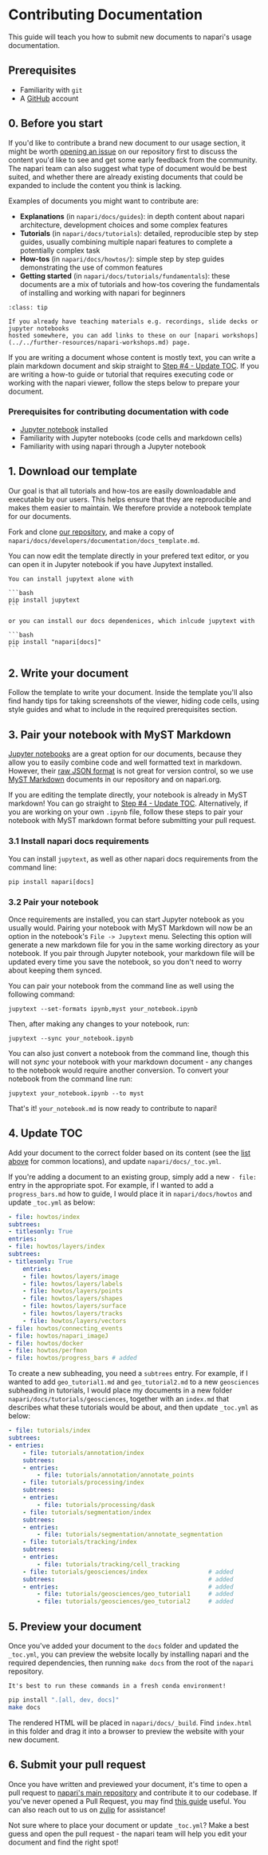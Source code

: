 # Contributing Documentation

This guide will teach you how to submit new documents to napari's usage documentation.

## Prerequisites

- Familiarity with `git`
- A [GitHub](https://github.com) account

## 0. Before you start

If you'd like to contribute a brand new document to our usage section, it might be worth [opening an issue](https://github.com/napari/napari/issues/new?assignees=&labels=documentation&template=documentation.md&title=)
 on our repository first to discuss the content you'd like to see and get some early feedback from the community.
The napari team can also suggest what type of document would be best suited, and whether there are already
existing documents that could be expanded to include the content you think is lacking. 

Examples of documents you might want to contribute are:

- **Explanations** (in `napari/docs/guides`): in depth content about napari architecture, development choices and some complex features 
- **Tutorials** (in `napari/docs/tutorials`): detailed, reproducible step by step guides, usually combining multiple napari features to complete a potentially complex task
- **How-tos** (in `napari/docs/howtos/`): simple step by step guides demonstrating the use of common features
- **Getting started** (in `napari/docs/tutorials/fundamentals`): these documents are a mix of tutorials and how-tos covering the fundamentals of installing and working with napari for beginners

```{admonition} Got materials for a workshop?
:class: tip

If you already have teaching materials e.g. recordings, slide decks or jupyter notebooks
hosted somewhere, you can add links to these on our [napari workshops](../../further-resources/napari-workshops.md) page.
```

If you are writing a document whose content is mostly text,
you can write a plain markdown document and skip straight to [Step #4 - Update TOC](#4-update-toc).
If you are writing a how-to guide or tutorial that requires executing code or working with the napari viewer, follow
the steps below to prepare your document.

### Prerequisites for contributing documentation with code

- [Jupyter notebook](https://jupyter.org/) installed
- Familiarity with Jupyter notebooks (code cells and markdown cells)
- Familiarity with using napari through a Jupyter notebook

## 1. Download our template

Our goal is that all tutorials and how-tos are easily downloadable and executable by our users. 
This helps ensure that they are reproducible and makes them easier to maintain. 
We therefore provide a notebook template for our documents.

Fork and clone [our repository](https://github.com/napari/napari), and make a copy of `napari/docs/developers/documentation/docs_template.md`.

You can now edit the template directly in your prefered text editor, or you can open it in Jupyter notebook
if you have Jupytext installed.

````{tip}
You can install jupytext alone with 

```bash
pip install jupytext
```

or you can install our docs dependenices, which inlcude jupytext with

```bash
pip install "napari[docs]"
```
````

## 2. Write your document

Follow the template to write your document. Inside the template you'll also find handy tips for taking screenshots of the viewer,
hiding code cells, using style guides and what to include in the required prerequisites section.

## 3. Pair your notebook with MyST Markdown

[Jupyter notebooks](https://jupyter.org/) are a great option for our documents, because they allow you to easily combine code and well formatted text in markdown. 
However, their [raw JSON format](https://numpy.org/numpy-tutorials/content/pairing.html#background) is not great for version control, so we use [MyST Markdown](https://myst-parser.readthedocs.io/en/latest/) documents in our repository and on napari.org.  

If you are editing the template directly, your notebook is already in MyST markdown! You can go straight to [Step #4 - Update TOC](#4-update-toc).
Alternatively, if you are working on your own `.ipynb` file, follow these steps to pair your notebook with MyST markdown format before submitting your pull request.

### 3.1 Install napari docs requirements
You can install `jupytext`, as well as other napari docs requirements from the command line:

```
pip install napari[docs]
```

### 3.2 Pair your notebook
Once requirements are installed, you can start Jupyter notebook as you usually would. Pairing your notebook with MyST Markdown
 will now be an option in the notebook's `File -> Jupytext` menu. 
Selecting this option will generate a new markdown file for you in the same working directory as your notebook.
If you pair through Jupyter notebook, your markdown file will be updated every time you save the notebook,
so you don't need to worry about keeping them synced.

You can pair your notebook from the command line as well using the following command:

```
jupytext --set-formats ipynb,myst your_notebook.ipynb
```

Then, after making any changes to your notebook, run:

```
jupytext --sync your_notebook.ipynb
```

You can also just convert a notebook from the command line, though this will not *sync* your notebook with your markdown document - any changes to the notebook would require another conversion. To convert your notebook from the command line run:

```
jupytext your_notebook.ipynb --to myst
```

That's it! `your_notebook.md` is now ready to contribute to napari!

## 4. Update TOC

Add your document to the correct folder based on its content (see the [list above](#0-before-you-start) for common locations), and update `napari/docs/_toc.yml`. 

If you're adding a document
to an existing group, simply add a new `- file:` entry in the appropriate spot. For example, if I wanted to add 
a `progress_bars.md` how to guide, I would place it in `napari/docs/howtos` and update `_toc.yml` as below:

```yaml
- file: howtos/index
subtrees:
- titlesonly: True
entries:
- file: howtos/layers/index
subtrees:
- titlesonly: True
    entries:
    - file: howtos/layers/image
    - file: howtos/layers/labels
    - file: howtos/layers/points
    - file: howtos/layers/shapes
    - file: howtos/layers/surface
    - file: howtos/layers/tracks
    - file: howtos/layers/vectors
- file: howtos/connecting_events
- file: howtos/napari_imageJ
- file: howtos/docker
- file: howtos/perfmon
- file: howtos/progress_bars # added
```

To create a new subheading, you need a `subtrees` entry. For example, if I wanted to add `geo_tutorial1.md` and `geo_tutorial2.md`
to a new `geosciences` subheading in tutorials, I would place my documents in a new folder `napari/docs/tutorials/geosciences`,
together with an `index.md` that describes what these tutorials would be about, and then update `_toc.yml` as below:

```yaml
- file: tutorials/index
subtrees:
- entries:
    - file: tutorials/annotation/index
    subtrees:
    - entries: 
        - file: tutorials/annotation/annotate_points
    - file: tutorials/processing/index
    subtrees:
    - entries:
        - file: tutorials/processing/dask
    - file: tutorials/segmentation/index
    subtrees:
    - entries:
        - file: tutorials/segmentation/annotate_segmentation
    - file: tutorials/tracking/index
    subtrees:
    - entries:
        - file: tutorials/tracking/cell_tracking
    - file: tutorials/geosciences/index                 # added
    subtrees:                                           # added
    - entries:                                          # added
        - file: tutorials/geosciences/geo_tutorial1     # added
        - file: tutorials/geosciences/geo_tutorial2     # added
```

## 5. Preview your document

Once you've added your document to the `docs` folder and updated the `_toc.yml`, you can preview the website
 locally by installing napari and the required dependencies, then running `make docs` from the root of
the `napari` repository.

```{warning}
It's best to run these commands in a fresh conda environment!
```

```bash
pip install ".[all, dev, docs]"
make docs
```

The rendered HTML will be placed in `napari/docs/_build`. Find `index.html` in this folder and drag it
into a browser to preview the website with your new document.

## 6. Submit your pull request

Once you have written and previewed your document, it's time to open a pull request to [napari's main repository](https://github.com/napari/napari) and contribute it to our codebase. 
If you've never opened a Pull Request, you may find [this guide](https://www.digitalocean.com/community/tutorials/how-to-create-a-pull-request-on-github) useful.
You can also reach out to us on [zulip](https://napari.zulipchat.com/#narrow/stream/212875-general) for assistance!

Not sure where to place your document or update `_toc.yml`? Make a best guess and open the pull request - the napari team will
help you edit your document and find the right spot!
